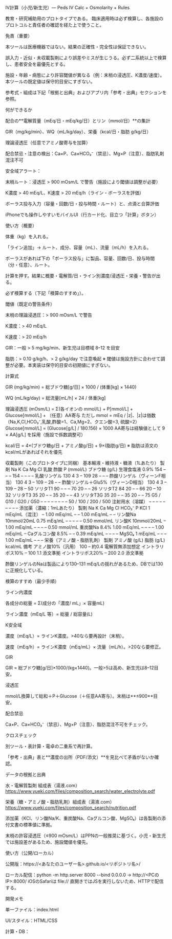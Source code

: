 IV計算（小児/新生児）— Peds IV Calc + Osmolarity + Rules

教育・研究補助用のプロトタイプである。
臨床適用時は必ず検算し、各施設のプロトコルと責任者の確認を経た上で使うこと。

免責（重要）

本ツールは医療機器ではない。結果の正確性・完全性は保証できない。

誤入力・近似・未収載製剤により誤差やミスが生じうる。必ず二系統以上で検算し、患者安全を最優先とする。

施設・年齢・病態により許容閾値が異なる（例：末梢の浸透圧、K濃度/速度）。本ツールの既定値は保守的目安にすぎない。

参考式・組成は下記「根拠と出典」およびアプリ内「参考・出典」セクションを参照。

何ができるか

配合の**電解質量（mEq/日・mEq/kg/日）とリン（mmol/日）**の集計

GIR（mg/kg/min）、WQ（mL/kg/day）、栄養（kcal/日・脂肪 g/kg/日）

理論浸透圧（任意でアミノ酸寄与を加算）

配合禁忌・注意の検出：Ca×P、Ca×HCO₃⁻（禁忌）、Mg×P（注意）、脂肪乳剤混注不可

安全域アラート：

末梢ルート：浸透圧 > 900 mOsm/L で警告（施設により閾値は調整が必要）

K濃度 > 40 mEq/L、K速度 > 20 mEq/h（ライン・ボーラスを評価）

ボーラス投与入力（容量・回数/日・投与時間・ルート）と、点滴と合算評価

iPhoneでも操作しやすいモバイルUI（行カード化、目立つ「計算」ボタン）

使い方（概要）

体重（kg）を入れる。

「ライン追加」→ ルート、成分、容量（mL）、流量（mL/h）を入れる。

ボーラスがあれば下の「ボーラス投与」に製品、容量、回数/日、投与時間（分・任意）、ルート。

計算を押す。結果に概要・電解質/日・ライン別濃度/浸透圧・栄養・警告が出る。

必ず検算する（下記「検算のすすめ」）。

閾値（既定の警告条件）

末梢の理論浸透圧：> 900 mOsm/L で警告

K濃度：> 40 mEq/L

K速度：> 20 mEq/h

GIR：一般 > 5 mg/kg/min、新生児は目標域 8–12 を目安

脂肪：> 0.10 g/kg/h、> 2 g/kg/day で注意喚起
※ 閾値は施設方針に合わせて調整が必要。本実装は保守的目安の初期値にすぎない。

計算式

GIR (mg/kg/min) = 総ブドウ糖[g/日] × 1000 / (体重[kg] × 1440)

WQ (mL/kg/day) = 総流量[mL/h] × 24 / 体重[kg]

理論浸透圧 (mOsm/L)
= Σ(各イオンの mmol/L) + P[mmol/L] + Glucose[mmol/L] + （任意）AA寄与
ただし mmol = mEq / |z|、|z|は価数（Na,K,Cl,HCO₃⁻,乳酸,酢酸=1、Ca,Mg=2、クエン酸=3, 硫酸=2）
Glucose[mmol/L] = (Glucose[g/L] / 180.156) × 1000
AA寄与は経験値として 9 × AA[g/L] を採用（施設で係数調整可）

kcal/日 = 4×(ブドウ糖g/日 + アミノ酸g/日) + 9×(脂肪g/日)
※ 脂肪は添文のkcal/mLがあればそれを優先

収載製剤（このプロトタイプに同梱）
基本輸液・維持液・糖液（1Lあたり）
製剤	Na	K	Ca	Mg	Cl	乳酸	酢酸	P (mmol/L)	ブドウ糖 (g/L)
生理食塩液 0.9%	154	–	–	–	154	–	–	–	–
乳酸リンゲル	130	4	3	–	109	28	–	–	–
酢酸リンゲル（ヴィーンF相当）	130	4	3	–	109	–	28	–	–
酢酸リンゲル＋Glu5%（ヴィーンD相当）	130	4	3	–	109	–	28	–	50
ソリタT1	90	–	–	–	70	20	–	–	26
ソリタT2	84	20	–	–	66	20	–	10	32
ソリタT3	35	20	–	–	35	20	–	–	43
ソリタT3G	35	20	–	–	35	20	–	–	75
G5 / G10 / G20 / G50	–	–	–	–	–	–	–	–	50 / 100 / 200 / 500
注射用水（溶媒）	–	–	–	–	–	–	–	–	–
添加薬（濃縮：1mLあたり）
製剤	Na	K	Ca	Mg	Cl	HCO₃⁻	P
KCl 1 mEq/mL（混注）	–	1.00 mEq/mL	–	–	1.00 mEq/mL	–	–
リン酸Na 10mmol/20mL	0.75 mEq/mL	–	–	–	–	–	0.50 mmol/mL
リン酸K 10mmol/20mL	–	1.00 mEq/mL	–	–	–	–	0.50 mmol/mL
重炭酸Na 8.4%	1.00 mEq/mL	–	–	–	–	1.00 mEq/mL	–
Caグルコン酸 8.5%	–	–	0.39 mEq/mL	–	–	–	–
MgSO₄ 1 mEq/mL	–	–	–	1.00 mEq/mL	–	–	–
栄養（アミノ酸・脂肪乳剤）
製剤	アミノ酸 (g/L)	脂肪 (g/L)	kcal/mL	備考
アミノ酸10%（汎用）	100	–	約0.4	電解質無添加想定
イントラリポス10%	–	100	1.1	添文準拠
イントラリポス20%	–	200	2.0	添文準拠

酢酸リンゲルのNaは製品により130–131 mEq/Lの揺れがあるため、DBでは130に正規化している。

検算のすすめ（最少手順）

ライン内濃度

各成分の総量 = Σ(成分の「濃度/ mL」× 容量mL)

ライン濃度（mEq/L 等）= 総量 / 総容量(L)

K安全域

濃度（mEq/L）= ラインK濃度。>40なら要再設計（末梢）。

速度（mEq/h）= ラインK濃度（mEq/mL）× 流量（mL/h）。>20なら要修正。

GIR

GIR = 総ブドウ糖[g/日]×1000/(kg×1440)。一般>5は高め、新生児は8–12目安。

浸透圧

mmol/L換算して総和＋P＋Glucose（＋任意AA寄与）。末梢は**≤900**目安。

配合禁忌

Ca×P、Ca×HCO₃⁻（禁忌）、Mg×P（注意）、脂肪混注不可をチェック。

クロスチェック

別ツール・表計算・電卓の二重系で再計算。

「参考・出典」表と**濃度の出所（PDF/添文）**を見比べて矛盾がないか確認。

データの根拠と出典

水・電解質製剤 組成表（湯液.com）
https://www.yueki.com/files/composition_search/water_electrolyte.pdf

栄養（糖・アミノ酸・脂肪乳剤）組成表（湯液.com）
https://www.yueki.com/files/composition_search/nutrition.pdf

添加薬（KCl、リン酸Na/K、重炭酸Na、Caグルコン酸、MgSO₄）は各製剤の添付文書の標準値に準拠。

末梢の許容浸透圧（≤900 mOsm/L）はPPNの一般推奨に基づく。小児・新生児では施設差があるため、施設閾値を優先。

使い方（公開/ローカル）

公開版：https://<あなたのユーザー名>.github.io/<リポジトリ名>/

ローカル配信：python -m http.server 8000 --bind 0.0.0.0 → http://<PCのIP>:8000/
iOSのSafariは file:// 直開きではJSを実行しないため、HTTPで配信する。

開発メモ

単一ファイル：index.html

UI/スタイル：HTML/CSS

計算・DB：<script type="py"> 内（PyScript/Pyodide）

主要関数：

build_db()：製剤DB（濃度・糖・P）

compute()：集計・警告

osmolarity()：理論浸透圧

製剤の追加方法：build_db() に Component(...) を追記（単位は mEq/mL, mmol/mL, g/mL を厳守）。

閾値の変更：PERIPHERAL_OSM_LIMIT, KCL_MAX_CONC, KCL_MAX_RATE, ほかの定数を修正。

既知の制限

PyScript/pyodideを初回ロードするため、初回表示が重い。

一部モバイル環境でスクロール中の再計算にラグが出る場合がある。

製剤名のバリエーション（ブランド名違い）は収載を簡略化。施設採用名に合わせてDB更新が必要。

アミノ酸の浸透圧寄与係数（初期値=9）は近似。施設の式に合わせて調整すべき。

コントリビュート

Issue：誤り報告・要望

Pull Request：

小さな差分（1機能/1修正）で送る

変更点、根拠（PDF/添文ページ）を必ず記載

計算影響がある場合は検算例を添付

ライセンスと責任

ライセンスはリポジトリの LICENSE を参照。

本ツールの利用によるいかなる結果に対しても、作者・貢献者は責任を負わない。臨床判断と最終責任は利用者にある。

連絡

バグ・提案・追加したい製剤があれば、Issueへ。

臨床現場のプロトコル差異に合わせた閾値プリセットの提案も歓迎する。
